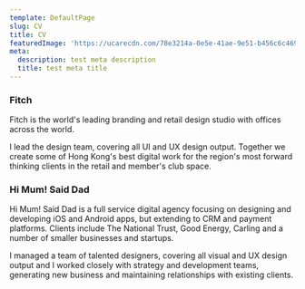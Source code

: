 ```yaml
---
template: DefaultPage
slug: CV
title: CV
featuredImage: 'https://ucarecdn.com/78e3214a-0e5e-41ae-9e51-b456c6c469d6/'
meta:
  description: test meta description
  title: test meta title
---
```

### Fitch

Fitch is the world's leading branding and retail design studio with offices across the world.

I lead the design team, covering all UI and UX design output. Together we create some of Hong Kong's best digital work for the region's most forward thinking clients in the retail and member's club space.

### Hi Mum! Said Dad

Hi Mum! Said Dad is a full service digital agency focusing on designing and developing iOS and Android apps, but extending to CRM and payment platforms. Clients include The National Trust, Good Energy, Carling and a number of smaller businesses and startups.

I managed a team of talented designers, covering all visual and UX design output and I worked closely with strategy and development teams, generating new business and maintaining relationships with existing clients.
